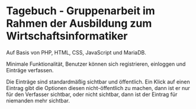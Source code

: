 Tagebuch - Gruppenarbeit im Rahmen der Ausbildung zum Wirtschaftsinformatiker
========
Auf Basis von PHP, HTML, CSS, JavaScript und MariaDB.


Minimale Funktionalität, Benutzer können sich registrieren, einloggen und Einträge verfassen.

Die Einträge sind standardmäßig sichtbar und öffentlich. Ein Klick auf einen Eintrag gibt die Optionen diesen nicht-öffentlich zu machen, dann ist er nur für den Verfasser sichtbar, oder nicht sichtbar, dann ist der Eintrag für niemanden mehr sichtbar.
